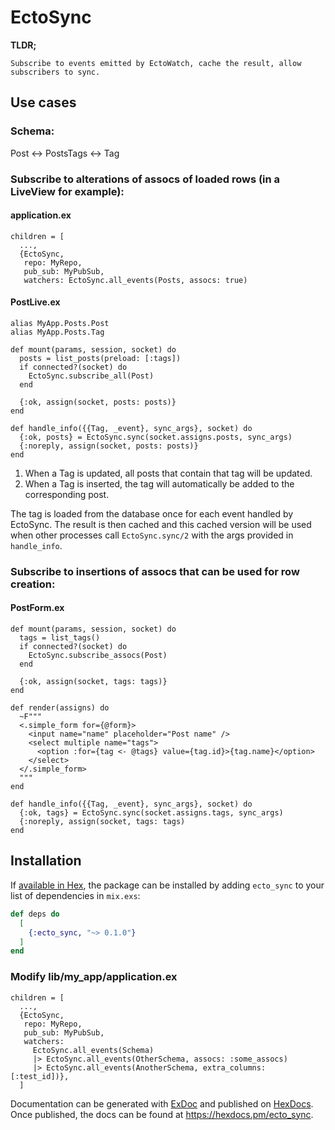 # EctoSync

**TLDR;**
```
Subscribe to events emitted by EctoWatch, cache the result, allow subscribers to sync.
```

## Use cases
### Schema:
Post <-> PostsTags <-> Tag

### Subscribe to alterations of assocs of loaded rows (in a LiveView for example):
#### application.ex
```
children = [
  ...,
  {EctoSync,
   repo: MyRepo,
   pub_sub: MyPubSub,
   watchers: EctoSync.all_events(Posts, assocs: true)
```
#### PostLive.ex
```
alias MyApp.Posts.Post
alias MyApp.Posts.Tag

def mount(params, session, socket) do
  posts = list_posts(preload: [:tags])
  if connected?(socket) do
    EctoSync.subscribe_all(Post)
  end

  {:ok, assign(socket, posts: posts)}
end

def handle_info({{Tag, _event}, sync_args}, socket) do
  {:ok, posts} = EctoSync.sync(socket.assigns.posts, sync_args)
  {:noreply, assign(socket, posts: posts)}
end
```
1. When a Tag is updated, all posts that contain that tag  will be updated.
2. When a Tag is inserted, the tag will automatically be added to the corresponding post.

The tag is loaded from the database once for each event handled by EctoSync. 
The result is then cached and this cached version will be used when other processes call
`EctoSync.sync/2` with the args provided in `handle_info`. 


### Subscribe to insertions of assocs that can be used for row creation:
#### PostForm.ex
```
def mount(params, session, socket) do
  tags = list_tags()
  if connected?(socket) do
    EctoSync.subscribe_assocs(Post)
  end

  {:ok, assign(socket, tags: tags)}
end

def render(assigns) do
  ~F"""
  <.simple_form for={@form}>
    <input name="name" placeholder="Post name" />
    <select multiple name="tags">
      <option :for={tag <- @tags} value={tag.id}>{tag.name}</option>
    </select>
  </.simple_form>
  """
end

def handle_info({{Tag, _event}, sync_args}, socket) do
  {:ok, tags} = EctoSync.sync(socket.assigns.tags, sync_args)
  {:noreply, assign(socket, tags: tags)
end
```

## Installation

If [available in Hex](https://hex.pm/docs/publish), the package can be installed
by adding `ecto_sync` to your list of dependencies in `mix.exs`:

```elixir
def deps do
  [
    {:ecto_sync, "~> 0.1.0"}
  ]
end
```
### Modify lib/my_app/application.ex
```
children = [
  ...,
  {EctoSync,
   repo: MyRepo,
   pub_sub: MyPubSub,
   watchers:
     EctoSync.all_events(Schema)
     |> EctoSync.all_events(OtherSchema, assocs: :some_assocs)
     |> EctoSync.all_events(AnotherSchema, extra_columns: [:test_id])},
  ]
```

Documentation can be generated with [ExDoc](https://github.com/elixir-lang/ex_doc)
and published on [HexDocs](https://hexdocs.pm). Once published, the docs can
be found at <https://hexdocs.pm/ecto_sync>.


